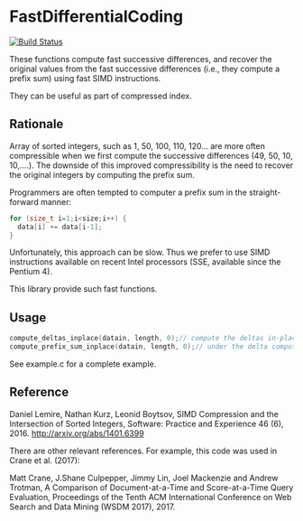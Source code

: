 # FastDifferentialCoding
[![Build Status](https://travis-ci.org/lemire/FastDifferentialCoding.png)](https://travis-ci.org/lemire/FastDifferentialCoding)

These functions compute fast successive differences, and recover the original
values from the fast successive differences (i.e., they compute a prefix sum)
using fast SIMD instructions.

They can be useful as part of compressed index.

 Rationale 
-----------

Array of sorted integers, such as 1, 50, 100, 110, 120... are more often compressible 
when we first compute the successive differences (49, 50, 10, 10,....). The downside
of this improved compressibility is the need to recover the original integers by
computing the prefix sum. 

Programmers are often tempted to computer a prefix sum in the straight-forward manner:

```C
for (size_t i=1;i<size;i++) {
  data[i] += data[i-1];
}
```

Unfortunately, this approach can be slow. Thus we prefer to use SIMD instructions available
on recent Intel processors (SSE, available since the Pentium 4).

This library provide such fast functions.

Usage
-------

```C
compute_deltas_inplace(datain, length, 0);// compute the deltas in-place
compute_prefix_sum_inplace(datain, length, 0);// under the delta computations (datain is back)
```
See example.c for a complete example.

 Reference 
-----------

 Daniel Lemire, Nathan Kurz, Leonid Boytsov, SIMD Compression and the Intersection of Sorted
 Integers, Software: Practice and Experience 46 (6), 2016.
 http://arxiv.org/abs/1401.6399

There are other relevant references. For example, this code was used in Crane et al. (2017):

Matt Crane, J.Shane Culpepper, Jimmy Lin, Joel Mackenzie and Andrew Trotman, A Comparison of Document-at-a-Time and Score-at-a-Time Query Evaluation, Proceedings of the Tenth ACM International Conference on Web Search and Data Mining (WSDM 2017), 2017.


